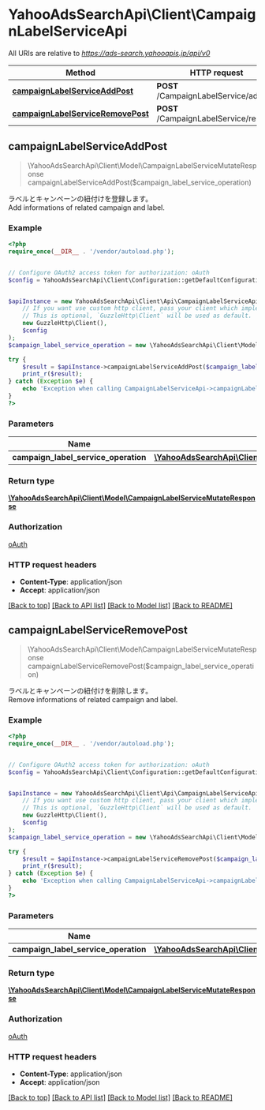 # YahooAdsSearchApi\Client\CampaignLabelServiceApi

All URIs are relative to *https://ads-search.yahooapis.jp/api/v0*

Method | HTTP request | Description
------------- | ------------- | -------------
[**campaignLabelServiceAddPost**](CampaignLabelServiceApi.md#campaignLabelServiceAddPost) | **POST** /CampaignLabelService/add | 
[**campaignLabelServiceRemovePost**](CampaignLabelServiceApi.md#campaignLabelServiceRemovePost) | **POST** /CampaignLabelService/remove | 



## campaignLabelServiceAddPost

> \YahooAdsSearchApi\Client\Model\CampaignLabelServiceMutateResponse campaignLabelServiceAddPost($campaign_label_service_operation)



<ja>ラベルとキャンペーンの紐付けを登録します。</ja><br><en>Add informations of related campaign and label.</en>

### Example

```php
<?php
require_once(__DIR__ . '/vendor/autoload.php');


// Configure OAuth2 access token for authorization: oAuth
$config = YahooAdsSearchApi\Client\Configuration::getDefaultConfiguration()->setAccessToken('YOUR_ACCESS_TOKEN');


$apiInstance = new YahooAdsSearchApi\Client\Api\CampaignLabelServiceApi(
    // If you want use custom http client, pass your client which implements `GuzzleHttp\ClientInterface`.
    // This is optional, `GuzzleHttp\Client` will be used as default.
    new GuzzleHttp\Client(),
    $config
);
$campaign_label_service_operation = new \YahooAdsSearchApi\Client\Model\CampaignLabelServiceOperation(); // \YahooAdsSearchApi\Client\Model\CampaignLabelServiceOperation | 

try {
    $result = $apiInstance->campaignLabelServiceAddPost($campaign_label_service_operation);
    print_r($result);
} catch (Exception $e) {
    echo 'Exception when calling CampaignLabelServiceApi->campaignLabelServiceAddPost: ', $e->getMessage(), PHP_EOL;
}
?>
```

### Parameters


Name | Type | Description  | Notes
------------- | ------------- | ------------- | -------------
 **campaign_label_service_operation** | [**\YahooAdsSearchApi\Client\Model\CampaignLabelServiceOperation**](../Model/CampaignLabelServiceOperation.md)|  | [optional]

### Return type

[**\YahooAdsSearchApi\Client\Model\CampaignLabelServiceMutateResponse**](../Model/CampaignLabelServiceMutateResponse.md)

### Authorization

[oAuth](../../README.md#oAuth)

### HTTP request headers

- **Content-Type**: application/json
- **Accept**: application/json

[[Back to top]](#) [[Back to API list]](../../README.md#documentation-for-api-endpoints)
[[Back to Model list]](../../README.md#documentation-for-models)
[[Back to README]](../../README.md)


## campaignLabelServiceRemovePost

> \YahooAdsSearchApi\Client\Model\CampaignLabelServiceMutateResponse campaignLabelServiceRemovePost($campaign_label_service_operation)



<ja>ラベルとキャンペーンの紐付けを削除します。</ja><br><en>Remove informations of related campaign and label.</en>

### Example

```php
<?php
require_once(__DIR__ . '/vendor/autoload.php');


// Configure OAuth2 access token for authorization: oAuth
$config = YahooAdsSearchApi\Client\Configuration::getDefaultConfiguration()->setAccessToken('YOUR_ACCESS_TOKEN');


$apiInstance = new YahooAdsSearchApi\Client\Api\CampaignLabelServiceApi(
    // If you want use custom http client, pass your client which implements `GuzzleHttp\ClientInterface`.
    // This is optional, `GuzzleHttp\Client` will be used as default.
    new GuzzleHttp\Client(),
    $config
);
$campaign_label_service_operation = new \YahooAdsSearchApi\Client\Model\CampaignLabelServiceOperation(); // \YahooAdsSearchApi\Client\Model\CampaignLabelServiceOperation | 

try {
    $result = $apiInstance->campaignLabelServiceRemovePost($campaign_label_service_operation);
    print_r($result);
} catch (Exception $e) {
    echo 'Exception when calling CampaignLabelServiceApi->campaignLabelServiceRemovePost: ', $e->getMessage(), PHP_EOL;
}
?>
```

### Parameters


Name | Type | Description  | Notes
------------- | ------------- | ------------- | -------------
 **campaign_label_service_operation** | [**\YahooAdsSearchApi\Client\Model\CampaignLabelServiceOperation**](../Model/CampaignLabelServiceOperation.md)|  | [optional]

### Return type

[**\YahooAdsSearchApi\Client\Model\CampaignLabelServiceMutateResponse**](../Model/CampaignLabelServiceMutateResponse.md)

### Authorization

[oAuth](../../README.md#oAuth)

### HTTP request headers

- **Content-Type**: application/json
- **Accept**: application/json

[[Back to top]](#) [[Back to API list]](../../README.md#documentation-for-api-endpoints)
[[Back to Model list]](../../README.md#documentation-for-models)
[[Back to README]](../../README.md)

